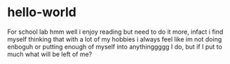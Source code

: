 # hello-world
For school lab
hmm well i enjoy reading but need to do it more, infact i find myself thinking that with a lot of my hobbies i always feel like im not doing enboguh or putting enough of myself into anythinggggg I do, but if I put to much what will be left of me?
